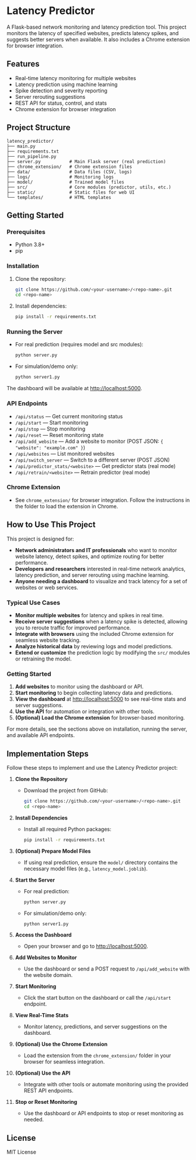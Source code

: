 # Latency Predictor

A Flask-based network monitoring and latency prediction tool. This project monitors the latency of specified websites, predicts latency spikes, and suggests better servers when available. It also includes a Chrome extension for browser integration.

## Features
- Real-time latency monitoring for multiple websites
- Latency prediction using machine learning
- Spike detection and severity reporting
- Server rerouting suggestions
- REST API for status, control, and stats
- Chrome extension for browser integration

## Project Structure
```
latency_predictor/
├── main.py
├── requirements.txt
├── run_pipeline.py
├── server.py           # Main Flask server (real prediction)
├── chrome_extension/   # Chrome extension files
├── data/               # Data files (CSV, logs)
├── logs/               # Monitoring logs
├── model/              # Trained model files
├── src/                # Core modules (predictor, utils, etc.)
├── static/             # Static files for web UI
└── templates/          # HTML templates
```

## Getting Started

### Prerequisites
- Python 3.8+
- pip

### Installation
1. Clone the repository:
   ```sh
   git clone https://github.com/<your-username>/<repo-name>.git
   cd <repo-name>
   ```
2. Install dependencies:
   ```sh
   pip install -r requirements.txt
   ```

### Running the Server
- For real prediction (requires model and src modules):
  ```sh
  python server.py
  ```
- For simulation/demo only:
  ```sh
  python server1.py
  ```

The dashboard will be available at [http://localhost:5000](http://localhost:5000).

### API Endpoints
- `/api/status` — Get current monitoring status
- `/api/start` — Start monitoring
- `/api/stop` — Stop monitoring
- `/api/reset` — Reset monitoring state
- `/api/add_website` — Add a website to monitor (POST JSON: `{ "website": "example.com" }`)
- `/api/websites` — List monitored websites
- `/api/switch_server` — Switch to a different server (POST JSON)
- `/api/predictor_stats/<website>` — Get predictor stats (real mode)
- `/api/retrain/<website>` — Retrain predictor (real mode)

### Chrome Extension
- See `chrome_extension/` for browser integration. Follow the instructions in the folder to load the extension in Chrome.

## How to Use This Project

This project is designed for:

- **Network administrators and IT professionals** who want to monitor website latency, detect spikes, and optimize routing for better performance.
- **Developers and researchers** interested in real-time network analytics, latency prediction, and server rerouting using machine learning.
- **Anyone needing a dashboard** to visualize and track latency for a set of websites or web services.

### Typical Use Cases
- **Monitor multiple websites** for latency and spikes in real time.
- **Receive server suggestions** when a latency spike is detected, allowing you to reroute traffic for improved performance.
- **Integrate with browsers** using the included Chrome extension for seamless website tracking.
- **Analyze historical data** by reviewing logs and model predictions.
- **Extend or customize** the prediction logic by modifying the `src/` modules or retraining the model.

### Getting Started
1. **Add websites** to monitor using the dashboard or API.
2. **Start monitoring** to begin collecting latency data and predictions.
3. **View the dashboard** at [http://localhost:5000](http://localhost:5000) to see real-time stats and server suggestions.
4. **Use the API** for automation or integration with other tools.
5. **(Optional) Load the Chrome extension** for browser-based monitoring.

For more details, see the sections above on installation, running the server, and available API endpoints.

## Implementation Steps

Follow these steps to implement and use the Latency Predictor project:

1. **Clone the Repository**
   - Download the project from GitHub:
     ```sh
     git clone https://github.com/<your-username>/<repo-name>.git
     cd <repo-name>
     ```

2. **Install Dependencies**
   - Install all required Python packages:
     ```sh
     pip install -r requirements.txt
     ```

3. **(Optional) Prepare Model Files**
   - If using real prediction, ensure the `model/` directory contains the necessary model files (e.g., `latency_model.joblib`).

4. **Start the Server**
   - For real prediction:
     ```sh
     python server.py
     ```
   - For simulation/demo only:
     ```sh
     python server1.py
     ```

5. **Access the Dashboard**
   - Open your browser and go to [http://localhost:5000](http://localhost:5000).

6. **Add Websites to Monitor**
   - Use the dashboard or send a POST request to `/api/add_website` with the website domain.

7. **Start Monitoring**
   - Click the start button on the dashboard or call the `/api/start` endpoint.

8. **View Real-Time Stats**
   - Monitor latency, predictions, and server suggestions on the dashboard.

9. **(Optional) Use the Chrome Extension**
   - Load the extension from the `chrome_extension/` folder in your browser for seamless integration.

10. **(Optional) Use the API**
    - Integrate with other tools or automate monitoring using the provided REST API endpoints.

11. **Stop or Reset Monitoring**
    - Use the dashboard or API endpoints to stop or reset monitoring as needed.

## License
MIT License